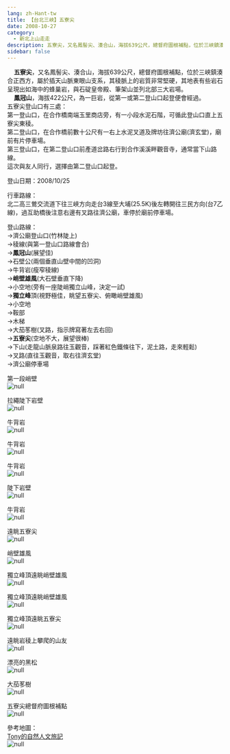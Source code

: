 ```yaml
---
lang: zh-Hant-tw
title: 【台北三峽】五寮尖
date: 2008-10-27
category: 
  - 新北上山走走
description: 五寮尖，又名鳳髻尖、湊合山，海拔639公尺，總督府圖根補點，位於三峽鎮湊合正西方，屬於插天山脈東眼山支系，其稜脈上的岩質非常堅硬，其地表有些岩石呈現出如海中的蜂巢岩，與石碇皇帝殿、筆架山並列北部三大岩場。 鳳冠山，海拔422公尺，為一巨岩，從第一或第二登山口起登便會經過。 五寮尖登山口有三處： 第一登山口，在合作橋南端玉里商店旁，有一小段水泥石階，可循此登山口直上五寮尖東稜。 第二登山口，在合作橋前數十公尺有一右上水泥叉道及牌坊往濟公廟(濟玄堂)，廟前有片停車場。 第三登山口，在第二登山口前產道岔路右行到合作溪溪畔觀音寺，通常當下山路線。 這次與友人同行，選擇由第二登山口起登。
sidebar: false
---
```


    **五寮尖**，又名鳳髻尖、湊合山，海拔639公尺，總督府圖根補點，位於三峽鎮湊合正西方，屬於插天山脈東眼山支系，其稜脈上的岩質非常堅硬，其地表有些岩石呈現出如海中的蜂巢岩，與石碇皇帝殿、筆架山並列北部三大岩場。  
    **鳳冠山**，海拔422公尺，為一巨岩，從第一或第二登山口起登便會經過。  
五寮尖登山口有三處：  
第一登山口，在合作橋南端玉里商店旁，有一小段水泥石階，可循此登山口直上五寮尖東稜。  
第二登山口，在合作橋前數十公尺有一右上水泥叉道及牌坊往濟公廟(濟玄堂)，廟前有片停車場。  
第三登山口，在第二登山口前產道岔路右行到合作溪溪畔觀音寺，通常當下山路線。  
這次與友人同行，選擇由第二登山口起登。

登山日期：2008/10/25

行車路線：  
北二高三鶯交流道下往三峽方向走台3線至大埔(25.5K)後左轉開往三民方向(台7乙線)，過互助橋後注意右邊有叉路往濟公廟，車停於廟前停車場。

登山路線：  
→濟公廟登山口(竹林陡上)  
→稜線(與第一登山口路線會合)  
→**鳳冠山**(展望佳)  
→石壁公(兩個垂直山壁中間的凹洞)  
→牛背岩(瘦窄稜線)  
→**峭壁雄風**(大石壁垂直下降)  
→小空地(旁有一座陡峭獨立山峰，決定一試)  
→**獨立峰**頂(視野極佳，眺望五寮尖、俯瞰峭壁雄風)  
→小空地  
→鞍部  
→木梯  
→大茄苳樹(叉路，指示牌寫著左去右回)  
→**五寮尖**(空地不大，展望很棒)  
→下山(走龍山脈泉路往玉觀音，踩著紅色鐵條往下，泥土路，走來輕鬆)  
→叉路(直往玉觀音，取右往濟玄堂)  
→濟公廟停車場

第一段峭壁  
![null](image/123242261_l.jpg)

拉繩陡下岩壁  
![null](image/123242267_l.jpg)

牛背岩  
![null](image/123242269_l.jpg)

牛背岩  
![null](image/123242308_l.jpg)

牛背岩  
![null](image/123242343_l.jpg)

陡下岩壁  
![null](image/123242347_l.jpg)

牛背岩  
![null](image/123242353_l.jpg)

遠眺五寮尖  
![null](image/123242392_l.jpg)

峭壁雄風  
![null](image/123242397_l.jpg)

獨立峰頂遠眺峭壁雄風  
![null](image/123242424_l.jpg)

獨立峰頂遠眺峭壁雄風  
![null](image/123242439_l.jpg)

獨立峰頂遠眺五寮尖  
![null](image/123242443_l.jpg)

遠眺岩稜上攀爬的山友  
![null](image/123242451_l.jpg)

漂亮的黑松  
![null](image/123242462_l.jpg)

大茄苳樹  
![null](image/123242479_l.jpg)

五寮尖總督府圖根補點  
![null](image/123242493_l.jpg)

參考地圖：  
[Tony的自然人文旅記](http://www.tonyhuang39.com/tony0334.html)  
![null](image/123242546_l.jpg)